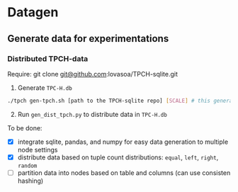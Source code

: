 # Datagen


## Generate data for experimentations


### Distributed TPCH-data

Require: git clone git@github.com:lovasoa/TPCH-sqlite.git

1. Generate `TPC-H.db`
```bash
./tpch gen-tpch.sh [path to the TPCH-sqlite repo] [SCALE] # this generate data under tpch directory
```

2. Run `gen_dist_tpch.py` to distribute data in `TPC-H.db`

To be done:
- [x] integrate sqlite, pandas, and numpy for easy data generation to multiple node settings
- [x] distribute data based on tuple count distributions: `equal`, `left`, `right`, `random` 
- [ ] partition data into nodes based on table and columns (can use consisten hashing)
